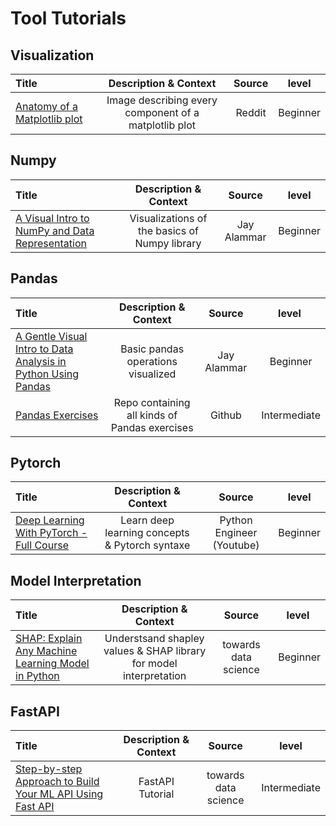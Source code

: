 # Tool Tutorials

## Visualization

Title | Description & Context | Source | level
:-- | :--: | :--: | :--:
[Anatomy of a Matplotlib plot](https://i.redd.it/y7wezafqhm391.png) | Image describing every component of a matplotlib plot  | Reddit | Beginner

## Numpy

Title | Description & Context | Source | level
:-- | :--: | :--: | :--:
[A Visual Intro to NumPy and Data Representation](https://jalammar.github.io/visual-numpy/) | Visualizations of the basics of Numpy library | Jay Alammar | Beginner

## Pandas

Title | Description & Context | Source | level
:-- | :--: | :--: | :--:
[A Gentle Visual Intro to Data Analysis in Python Using Pandas](https://jalammar.github.io/gentle-visual-intro-to-data-analysis-python-pandas/) | Basic pandas operations visualized | Jay Alammar | Beginner
[Pandas Exercises](https://github.com/guipsamora/pandas_exercises) | Repo containing all kinds of Pandas exercises | Github | Intermediate

## Pytorch

Title | Description & Context | Source | level
:-- | :--: | :--: | :--:
[Deep Learning With PyTorch - Full Course](https://www.youtube.com/watch?v=c36lUUr864M) | Learn deep learning concepts & Pytorch syntaxe | Python Engineer (Youtube) | Beginner

## Model Interpretation

Title | Description & Context | Source | level
:-- | :--: | :--: | :--:
[SHAP: Explain Any Machine Learning Model in Python](https://towardsdatascience.com/shap-explain-any-machine-learning-model-in-python-24207127cad7) | Understsand shapley values & SHAP library for model interpretation | towards data science | Beginner

## FastAPI

Title | Description & Context | Source | level
:-- | :--: | :--: | :--:
[Step-by-step Approach to Build Your ML API Using Fast API](https://towardsdatascience.com/step-by-step-approach-to-build-your-machine-learning-api-using-fast-api-21bd32f2bbdb) | FastAPI Tutorial | towards data science | Intermediate
